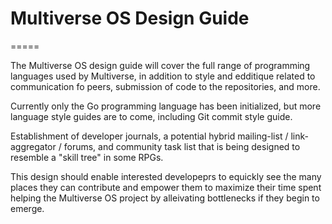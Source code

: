 # Multiverse OS Design Guide 
=====

The Multiverse OS design guide will cover the full range of programming  
languages used by Multiverse, in addition to style and edditique related 
to communication fo peers, submission of code to the repositories, and 
more. 

Currently only the Go programming language has been initialized, but more 
language style guides are to come, including Git commit style guide.


Establishment of developer journals, a potential hybrid mailing-list /
link-aggregator / forums, and community task list that is being designed to
resemble a "skill tree" in some RPGs. 

This design should enable interested developeprs to equickly see the many 
places they can contribute and empower them to maximize their time spent 
helping the Multiverse OS project by alleivating bottlenecks if they begin
to emerge. 
